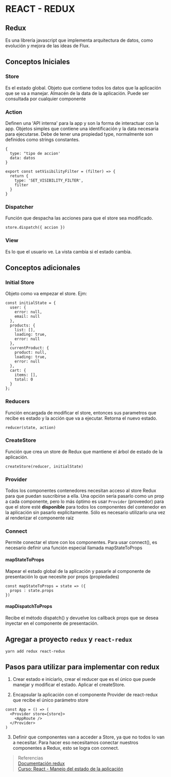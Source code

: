 # REACT - REDUX

## Redux

Es una librería javascript que implementa arquitectura de datos, como evolución y mejora de las ideas de Flux.

## Conceptos Iniciales

### Store
Es el estado global.
Objeto que contiene todos los datos que la aplicación que se va a manejar. Almacén de la data de la aplicación. Puede ser consultada por cualquier componente

### Action
Definen una 'API interna' para la app y son la forma de interactuar con la app.
Objetos simples que contiene una identificación y la data necesaria para ejecutarse.
Debe de tener una propiedad type,
normalmente son definidos como strings constantes.
~~~
{
  type: "tipo de accion'
  data: datos
}
~~~

~~~
export const setVisibilityFilter = (filter) => {
  return {
    type: 'SET_VISIBILITY_FILTER',
    filter
  }
}
~~~
### Dispatcher

Función que despacha las acciones para que el store sea modificado.

~~~
store.dispatch({ accion })
~~~

### View
Es lo que el usuario ve. La vista cambia si el estado cambia.

## Conceptos adicionales

### Initial Store
Objeto como va empezar el store. Ejm:
~~~
const initialState = {
  user: {
    error: null,
    email: null
  },
  products: {
    list: [],
    loading: true,
    error: null
  },
  currentProduct: {
    product: null,
    loading: true,
    error: null
  },
  cart: {
    items: [],
    total: 0
  }
};
~~~

### Reducers

Función encargada de modificar el store, entonces sus parametros que recibe es estado y la acción que va a ejecutar. Retorna el nuevo estado.

~~~
reducer(state, action)
~~~

### CreateStore

Función que crea un store de Redux que mantiene el árbol de estado de la aplicación.

~~~
createStore(reducer, initialState) 
~~~

### Provider

Todos los componentes contenedores necesitan acceso al store Redux para que puedan suscribirse a ella. Una opción sería pasarlo como un prop a cada componente, pero lo más óptimo es usar `Provider` (proveedor) para que el store esté **disponible** para todos los componentes del contenedor en la aplicación sin pasarlo explícitamente. Sólo es necesario utilizarlo una vez al renderizar el componente raíz

### Connect
Permite conectar el store con los componentes.
Para usar connect(), es necesario definir una función especial llamada mapStateToProps

#### mapStateToProps
Mapear el estado global de la aplicación y pasarle al componente de presentación lo que necesite por props (propiedades)

~~~
const mapStateToProps = state => ({
  props : state.props
})
~~~

#### mapDispatchToProps
Recibe el método dispatch() y devuelve los callback props que se desea inyectar en el componente de presentación. 

## Agregar a proyecto `redux` y `react-redux`
~~~
yarn add redux react-redux
~~~

## Pasos para utilizar para implementar con redux

1. Crear estado e iniciarlo, crear el reducer que es el único que puede manejar y modificar el estado. Aplicar el createStore.

2. Encapsular la aplicación con el componente Provider de react-redux que recibe el único parámetro store

~~~
const App = () => (
  <Provider store={store}>
    <AppRoute />
  </Provider>
)
~~~

3. Definir que componentes van a acceder a Store, ya que no todos lo van a necesitar. Para hacer eso necesitamos conectar nuestros componentes a Redux, esto se logra con connect.

> Referencias  
[Documentación redux](https://es.redux.js.org/)  
[Curso: React - Manejo del estado de la aplicación ](https://ed.team/cursos/react-state)


